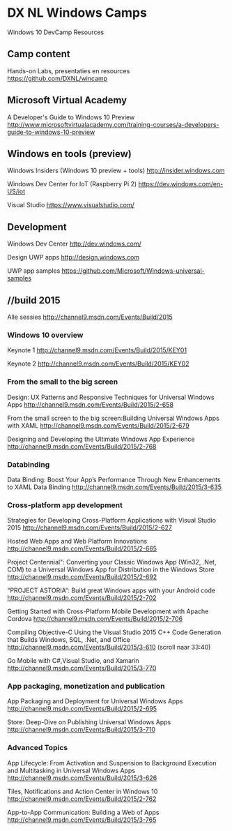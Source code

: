 # DX NL Windows Camps

Windows 10 DevCamp Resources

## Camp content
Hands-on Labs, presentaties en resources
https://github.com/DXNL/wincamp

## Microsoft Virtual Academy
A Developer's Guide to Windows 10 Preview
http://www.microsoftvirtualacademy.com/training-courses/a-developers-guide-to-windows-10-preview 

## Windows en tools (preview)
Windows Insiders (Windows 10 preview + tools)
http://insider.windows.com 

Windows Dev Center for IoT (Raspberry Pi 2)
https://dev.windows.com/en-US/iot 

Visual Studio
https://www.visualstudio.com/ 

## Development
Windows Dev Center
http://dev.windows.com/ 

Design UWP apps 
http://design.windows.com 

UWP app samples
https://github.com/Microsoft/Windows-universal-samples 

## //build 2015
Alle sessies 
http://channel9.msdn.com/Events/Build/2015 

### Windows 10 overview
Keynote 1
http://channel9.msdn.com/Events/Build/2015/KEY01 

Keynote 2
http://channel9.msdn.com/Events/Build/2015/KEY02 

### From the small to the big screen
Design: UX Patterns and Responsive Techniques for Universal Windows Apps
http://channel9.msdn.com/Events/Build/2015/2-658 

From the small screen to the big screen:Building Universal Windows Apps with XAML
http://channel9.msdn.com/Events/Build/2015/2-679 

Designing and Developing the Ultimate Windows App Experience
http://channel9.msdn.com/Events/Build/2015/2-768 

### Databinding
Data Binding: Boost Your App’s Performance Through New Enhancements to XAML Data Binding
http://channel9.msdn.com/Events/Build/2015/3-635 

### Cross-platform app development
Strategies for Developing Cross-Platform Applications with Visual Studio 2015
http://channel9.msdn.com/Events/Build/2015/2-627 

Hosted Web Apps and Web Platform Innovations
http://channel9.msdn.com/Events/Build/2015/2-665 

Project Centennial": Converting your Classic Windows App (Win32, .Net, COM) to a Universal Windows App for Distribution in 
the Windows Store
http://channel9.msdn.com/Events/Build/2015/2-692 

“PROJECT ASTORIA“: Build great Windows apps with your Android code
http://channel9.msdn.com/Events/Build/2015/2-702 

Getting Started with Cross-Platform Mobile Development with Apache Cordova
http://channel9.msdn.com/Events/Build/2015/2-706 

Compiling Objective-C Using the Visual Studio 2015 C++ Code Generation that Builds Windows, SQL, .Net, and Office
http://channel9.msdn.com/Events/Build/2015/3-610 (scroll naar 33:40)

Go Mobile with C#,Visual Studio, and Xamarin
http://channel9.msdn.com/Events/Build/2015/3-770 

### App packaging, monetization and publication
App Packaging and Deployment for Universal Windows Apps
http://channel9.msdn.com/Events/Build/2015/2-695 

Store: Deep-Dive on Publishing Universal Windows Apps
http://channel9.msdn.com/Events/Build/2015/3-710 

### Advanced Topics
App Lifecycle: From Activation and Suspension to Background Execution and Multitasking in Universal Windows Apps
http://channel9.msdn.com/Events/Build/2015/3-626 

Tiles, Notifications and Action Center in Windows 10
http://channel9.msdn.com/Events/Build/2015/2-762 

App-to-App Communication: Building a Web of Apps
http://channel9.msdn.com/Events/Build/2015/3-765 
